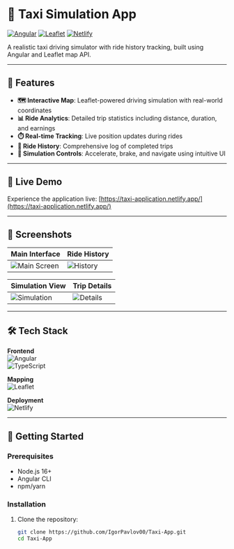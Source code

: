 # 🚕 Taxi Simulation App  

[![Angular](https://img.shields.io/badge/Angular-DD0031?style=flat&logo=angular&logoColor=white)](https://angular.io/)
[![Leaflet](https://img.shields.io/badge/Leaflet-199900?style=flat&logo=leaflet&logoColor=white)](https://leafletjs.com/)
[![Netlify](https://img.shields.io/badge/Netlify-00C7B7?style=flat&logo=netlify&logoColor=white)](https://www.netlify.com/)

A realistic taxi driving simulator with ride history tracking, built using Angular and Leaflet map API.

---

## 🌟 Features  
- **🗺️ Interactive Map**: Leaflet-powered driving simulation with real-world coordinates  
- **📊 Ride Analytics**: Detailed trip statistics including distance, duration, and earnings  
- **⏱️ Real-time Tracking**: Live position updates during rides  
- **📅 Ride History**: Comprehensive log of completed trips  
- **🚦 Simulation Controls**: Accelerate, brake, and navigate using intuitive UI  

---

## 🚀 Live Demo  
Experience the application live: [https://taxi-application.netlify.app/](https://taxi-application.netlify.app/)  

---

## 📸 Screenshots  
| Main Interface | Ride History |  
|----------------|--------------|  
| ![Main Screen](https://github.com/IgorPavlov00/Taxi-App/assets/103071674/030571e0-df3e-46a5-ab12-9d42ab9a2315) | ![History](https://github.com/IgorPavlov00/Taxi-App/assets/103071674/05ab9ec6-3f29-4041-8aef-292eb116ef11) |  

| Simulation View | Trip Details |  
|-----------------|--------------|  
| ![Simulation](https://github.com/IgorPavlov00/Taxi-App/assets/103071674/01853fb2-8324-4a08-9478-477e2d86b8bb) | ![Details](https://github.com/IgorPavlov00/Taxi-App/assets/103071674/e099e564-d25e-4567-8d97-8030207ad9da) |  

---

## 🛠️ Tech Stack  
**Frontend**  
![Angular](https://img.shields.io/badge/Angular-DD0031?style=flat&logo=angular&logoColor=white)  
![TypeScript](https://img.shields.io/badge/TypeScript-3178C6?style=flat&logo=typescript&logoColor=white)  

**Mapping**  
![Leaflet](https://img.shields.io/badge/Leaflet-199900?style=flat&logo=leaflet&logoColor=white)  

**Deployment**  
![Netlify](https://img.shields.io/badge/Netlify-00C7B7?style=flat&logo=netlify&logoColor=white)  

---

## 🏁 Getting Started  

### Prerequisites  
- Node.js 16+  
- Angular CLI  
- npm/yarn  

### Installation  
1. Clone the repository:  
   ```bash  
   git clone https://github.com/IgorPavlov00/Taxi-App.git  
   cd Taxi-App  
